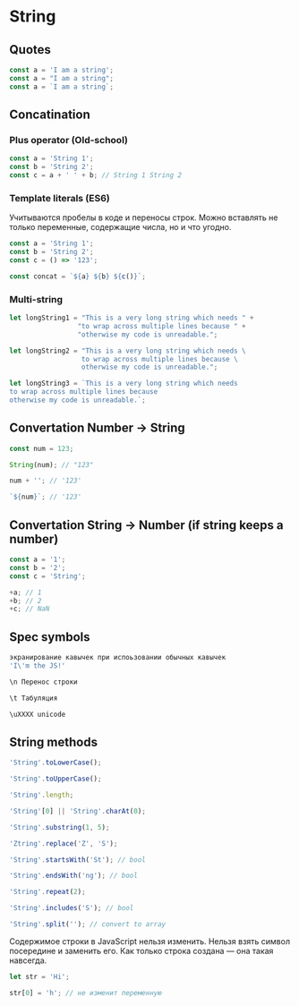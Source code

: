 # String

## Quotes

```js
const a = 'I am a string';
const a = "I am a string";
const a = `I am a string`;
```

## Concatination

### Plus operator (Old-school)

```js
const a = 'String 1';
const b = 'String 2';
const c = a + ' ' + b; // String 1 String 2
```

### Template literals (ES6)

Учитываются пробелы в коде и переносы строк.
Можно вставлять не только переменные, содержащие числа, но и что угодно.

```js
const a = 'String 1';
const b = 'String 2';
const c = () => '123';

const concat = `${a} ${b} ${c()}`;
```

### Multi-string

```js
let longString1 = "This is a very long string which needs " +
                 "to wrap across multiple lines because " +
                 "otherwise my code is unreadable.";

let longString2 = "This is a very long string which needs \
                  to wrap across multiple lines because \
                  otherwise my code is unreadable.";

let longString3 = `This is a very long string which needs
to wrap across multiple lines because
otherwise my code is unreadable.`;
```

## Convertation Number -> String

```js
const num = 123;

String(num); // "123"

num + ''; // '123'

`${num}`; // '123'

```

## Convertation String -> Number (if string keeps a number)

```js
const a = '1';
const b = '2';
const c = 'String';

+a; // 1
+b; // 2
+c; // NaN
```

## Spec symbols

```js
экранирование кавычек при испоьзовании обычных кавычек
'I\'m the JS!'

\n Перенос строки

\t Табуляция

\uXXXX unicode
```

## String methods

```js
'String'.toLowerCase();

'String'.toUpperCase();

'String'.length;

'String'[0] || 'String'.charAt(0);

'String'.substring(1, 5);

'Ztring'.replace('Z', 'S');

'String'.startsWith('St'); // bool

'String'.endsWith('ng'); // bool

'String'.repeat(2);

'String'.includes('S'); // bool

'String'.split(''); // convert to array
```

Содержимое строки в JavaScript нельзя изменить. Нельзя взять символ посередине и заменить его. Как только строка создана — она такая навсегда.

```js
let str = 'Hi';

str[0] = 'h'; // не изменит переменную
```
